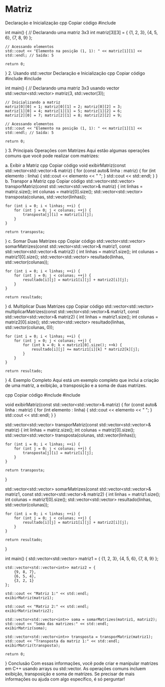 # Matriz
Declaração e Inicialização
cpp
Copiar código
#include <iostream>

int main() {
    // Declarando uma matriz 3x3
    int matriz[3][3] = {
        {1, 2, 3},
        {4, 5, 6},
        {7, 8, 9}
    };

    // Acessando elementos
    std::cout << "Elemento na posição (1, 1): " << matriz[1][1] << std::endl; // Saída: 5

    return 0;
}
2. Usando std::vector
Declaração e Inicialização
cpp
Copiar código
#include <iostream>
#include <vector>

int main() {
    // Declarando uma matriz 3x3 usando vector
    std::vector<std::vector<int>> matriz(3, std::vector<int>(3));

    // Inicializando a matriz
    matriz[0][0] = 1; matriz[0][1] = 2; matriz[0][2] = 3;
    matriz[1][0] = 4; matriz[1][1] = 5; matriz[1][2] = 6;
    matriz[2][0] = 7; matriz[2][1] = 8; matriz[2][2] = 9;

    // Acessando elementos
    std::cout << "Elemento na posição (1, 1): " << matriz[1][1] << std::endl; // Saída: 5

    return 0;
}
3. Principais Operações com Matrizes
Aqui estão algumas operações comuns que você pode realizar com matrizes:

a. Exibir a Matriz
cpp
Copiar código
void exibirMatriz(const std::vector<std::vector<int>>& matriz) {
    for (const auto& linha : matriz) {
        for (int elemento : linha) {
            std::cout << elemento << " ";
        }
        std::cout << std::endl;
    }
}
b. Transpor a Matriz
cpp
Copiar código
std::vector<std::vector<int>> transporMatriz(const std::vector<std::vector<int>>& matriz) {
    int linhas = matriz.size();
    int colunas = matriz[0].size();
    std::vector<std::vector<int>> transposta(colunas, std::vector<int>(linhas));

    for (int i = 0; i < linhas; ++i) {
        for (int j = 0; j < colunas; ++j) {
            transposta[j][i] = matriz[i][j];
        }
    }

    return transposta;
}
c. Somar Duas Matrizes
cpp
Copiar código
std::vector<std::vector<int>> somarMatrizes(const std::vector<std::vector<int>>& matriz1, const std::vector<std::vector<int>>& matriz2) {
    int linhas = matriz1.size();
    int colunas = matriz1[0].size();
    std::vector<std::vector<int>> resultado(linhas, std::vector<int>(colunas));

    for (int i = 0; i < linhas; ++i) {
        for (int j = 0; j < colunas; ++j) {
            resultado[i][j] = matriz1[i][j] + matriz2[i][j];
        }
    }

    return resultado;
}
d. Multiplicar Duas Matrizes
cpp
Copiar código
std::vector<std::vector<int>> multiplicarMatrizes(const std::vector<std::vector<int>>& matriz1, const std::vector<std::vector<int>>& matriz2) {
    int linhas = matriz1.size();
    int colunas = matriz2[0].size();
    std::vector<std::vector<int>> resultado(linhas, std::vector<int>(colunas, 0));

    for (int i = 0; i < linhas; ++i) {
        for (int j = 0; j < colunas; ++j) {
            for (int k = 0; k < matriz1[0].size(); ++k) {
                resultado[i][j] += matriz1[i][k] * matriz2[k][j];
            }
        }
    }

    return resultado;
}
4. Exemplo Completo
Aqui está um exemplo completo que inclui a criação de uma matriz, a exibição, a transposição e a soma de duas matrizes.

cpp
Copiar código
#include <iostream>
#include <vector>

void exibirMatriz(const std::vector<std::vector<int>>& matriz) {
    for (const auto& linha : matriz) {
        for (int elemento : linha) {
            std::cout << elemento << " ";
        }
        std::cout << std::endl;
    }
}

std::vector<std::vector<int>> transporMatriz(const std::vector<std::vector<int>>& matriz) {
    int linhas = matriz.size();
    int colunas = matriz[0].size();
    std::vector<std::vector<int>> transposta(colunas, std::vector<int>(linhas));

    for (int i = 0; i < linhas; ++i) {
        for (int j = 0; j < colunas; ++j) {
            transposta[j][i] = matriz[i][j];
        }
    }

    return transposta;
}

std::vector<std::vector<int>> somarMatrizes(const std::vector<std::vector<int>>& matriz1, const std::vector<std::vector<int>>& matriz2) {
    int linhas = matriz1.size();
    int colunas = matriz1[0].size();
    std::vector<std::vector<int>> resultado(linhas, std::vector<int>(colunas));

    for (int i = 0; i < linhas; ++i) {
        for (int j = 0; j < colunas; ++j) {
            resultado[i][j] = matriz1[i][j] + matriz2[i][j];
        }
    }

    return resultado;
}

int main() {
    std::vector<std::vector<int>> matriz1 = {
        {1, 2, 3},
        {4, 5, 6},
        {7, 8, 9}
    };

    std::vector<std::vector<int>> matriz2 = {
        {9, 8, 7},
        {6, 5, 4},
        {3, 2, 1}
    };

    std::cout << "Matriz 1:" << std::endl;
    exibirMatriz(matriz1);

    std::cout << "Matriz 2:" << std::endl;
    exibirMatriz(matriz2);

    std::vector<std::vector<int>> soma = somarMatrizes(matriz1, matriz2);
    std::cout << "Soma das matrizes:" << std::endl;
    exibirMatriz(soma);

    std::vector<std::vector<int>> transposta = transporMatriz(matriz1);
    std::cout << "Transposta da matriz 1:" << std::endl;
    exibirMatriz(transposta);

    return 0;
}
Conclusão
Com essas informações, você pode criar e manipular matrizes em C++ usando arrays ou std::vector. As operações comuns incluem exibição, transposição e soma de matrizes. Se precisar de mais informações ou ajuda com algo específico, é só perguntar!
